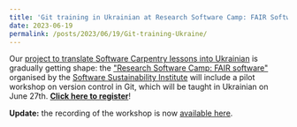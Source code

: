 ```yaml
---
title: 'Git training in Ukrainian at Research Software Camp: FAIR Software'
date: 2023-06-19
permalink: /posts/2023/06/19/Git-training-Ukraine/
---
```


Our [project to translate Software Carpentry lessons into Ukrainian](https://olexandr-konovalov.github.io/posts/2023/03/28/carpentries-translation/)
is gradually getting shape: the ["Research Software Camp: FAIR software"](https://software.ac.uk/RSC-fair-software)
organised by the [Software Sustainability Institute](https://software.ac.uk/)
will include a pilot workshop on version control in Git, which will be taught
in Ukrainian on June 27th. [__Click here to register__](https://www.eventbrite.co.uk/e/git-version-control-in-git-tickets-650799186887)!

**Update:** the recording of the workshop is now [available here](https://www.youtube.com/watch?v=RAaROljwy38).
